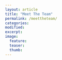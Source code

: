 ```yaml
---
layout: article
title: "Meet The Team"
permalink: /meettheteam/
categories: 
modified:
excerpt:
image:
  feature:
  teaser:
  thumb:
---
```

